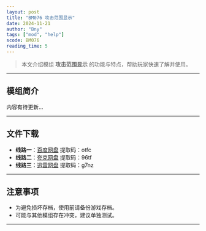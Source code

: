 ```yaml
---
layout: post
title: "BM076 攻击范围显示"
date: 2024-11-21
author: "Bny"
tags: ["mod", "help"]
scode: BM076
reading_time: 5
---
```


> 本文介绍模组 **攻击范围显示** 的功能与特点，帮助玩家快速了解并使用。

---

## 模组简介

内容有待更新...

---


## 文件下载
- **线路一**：[百度网盘](https://pan.baidu.com/s/19mOeIjf-O5JOa_HtE9ys1Q?pwd=otfc)  提取码：otfc  
- **线路二**：[夸克网盘](https://pan.quark.cn/s/788f590bb258?pwd=96tf)  提取码：96tf  
- **线路三**：[迅雷网盘](https://pan.xunlei.com/s/VOCCbc19-D1NTf_K8ycZtzw-A1?pwd=g7nz)  提取码：g7nz  

---

## 注意事项
- 为避免损坏存档，使用前请备份游戏存档。
- 可能与其他模组存在冲突，建议单独测试。

---

